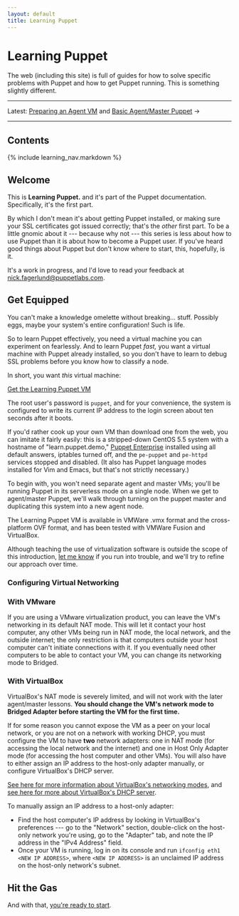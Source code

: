 ```yaml
---
layout: default
title: Learning Puppet
---
```


Learning Puppet
===============

The web (including this site) is full of guides for how to solve specific problems with Puppet and how to get Puppet running. This is something slightly different.

* * *

Latest: [Preparing an Agent VM](./agentprep.html) and [Basic Agent/Master Puppet](./agent_master_basic.html) &rarr;

* * *

[learningvm]: http://info.puppetlabs.com/download-learning-puppet-VM.html.html
<!-- Chapters: -->
[ral]: ./ral.html
[Manifests]: ./manifests.html
[Ordering]: ./ordering.html
[variables]: ./variables.html
[modules1]: ./modules1.html
[templates]: ./templates.html
[modules2]: ./modules2.html
[definedtypes]: ./definedtypes.html

Contents
--------

{% include learning_nav.markdown %}

Welcome
-------

This is **Learning Puppet.** and it's part of the Puppet documentation. Specifically, it's the first part.

By which I don't mean it's about getting Puppet installed, or making sure your SSL certificates got issued correctly; that's the _other_ first part. To be a little gnomic about it --- because why not --- this series is less about how to use Puppet than it is about how to become a Puppet user. If you've heard good things about Puppet but don't know where to start, this, hopefully, is it.

It's a work in progress, and I'd love to read your feedback at <nick.fagerlund@puppetlabs.com>.

Get Equipped
------------

You can't make a knowledge omelette without breaking... stuff. Possibly eggs, maybe your system's entire configuration! Such is life.

So to learn Puppet effectively, you need a virtual machine you can experiment on fearlessly. And to learn Puppet _fast,_ you want a virtual machine with Puppet already installed, so you don't have to learn to debug SSL problems before you know how to classify a node.

In short, you want _this_ virtual machine:

<a href="http://info.puppetlabs.com/download-learning-puppet-VM.html" class="btn">Get the Learning Puppet VM</a>

The root user's password is `puppet`, and for your convenience, the system is configured to write its current IP address to the login screen about ten seconds after it boots.

If you'd rather cook up your own VM than download one from the web, you can imitate it fairly easily: this is a stripped-down CentOS 5.5 system with a hostname of "learn.puppet.demo," [Puppet Enterprise](http://info.puppetlabs.com/puppet-enterprise) installed using all default answers, iptables turned off, and the `pe-puppet` and `pe-httpd` services stopped and disabled. (It also has Puppet language modes installed for Vim and Emacs, but that's not strictly necessary.)

To begin with, you won't need separate agent and master VMs; you'll be running Puppet in its serverless mode on a single node. When we get to agent/master Puppet, we'll walk through turning on the puppet master and duplicating this system into a new agent node.

The Learning Puppet VM is available in VMWare .vmx format and the cross-platform OVF format, and has been tested with VMWare Fusion and VirtualBox. 

Although teaching the use of virtualization software is outside the scope of this introduction, [let me know](mailto:nick.fagerlund@puppetlabs.com) if you run into trouble, and we'll try to refine our approach over time.

### Configuring Virtual Networking

### With VMware

If you are using a VMware virtualization product, you can leave the VM's networking in its default NAT mode. This will let it contact your host computer, any other VMs being run in NAT mode, the local network, and the outside internet; the only restriction is that computers outside your host computer can't initiate connections with it. If you eventually need other computers to be able to contact your VM, you can change its networking mode to Bridged.

### With VirtualBox

VirtualBox's NAT mode is severely limited, and will not work with the later agent/master lessons. **You should change the VM's network mode to Bridged Adapter before starting the VM for the first time.** 

If for some reason you cannot expose the VM as a peer on your local network, or you are not on a network with working DHCP, you must configure the VM to have **two** network adapters: one in NAT mode (for accessing the local network and the internet) and one in Host Only Adapter mode (for accessing the host computer and other VMs). You will also have to either assign an IP address to the host-only adapter manually, or configure VirtualBox's DHCP server.

[See here for more information about VirtualBox's networking modes][vbnetworking], and [see here for more about VirtualBox's DHCP server][vbdhcp].

[vbnetworking]: http://www.virtualbox.org/manual/ch06.html
[vbdhcp]: http://www.virtualbox.org/manual/ch08.html#vboxmanage-dhcpserver

To manually assign an IP address to a host-only adapter:

* Find the host computer's IP address by looking in VirtualBox's preferences --- go to the "Network" section, double-click on the host-only network you're using, go to the "Adapter" tab, and note the IP address in the "IPv4 Address" field.
* Once your VM is running, log in on its console and run `ifconfig eth1 <NEW IP ADDRESS>`, where `<NEW IP ADDRESS>` is an unclaimed IP address on the host-only network's subnet. 



Hit the Gas
-----------

And with that, [you're ready to start](./ral.html).

